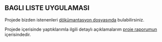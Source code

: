 ## BAGLI LISTE UYGULAMASI

Projede bizden istenenleri [dökümantasyon dosyasında](https://github.com/MelihYesilyurt/Pokemon-Kart-Oyunu-ProLab1-Proje2/blob/master/Proje.pdf) bulabilirsiniz.

Projede içerisinde yaptıklarımla ilgili detaylı açıklamalarım [proje raporumun](https://github.com/MelihYesilyurt/Bagli-Liste-Uygulamasi-ProLab1-Proje3/blob/master/prolab3pdf.pdf) içerisindedir.
